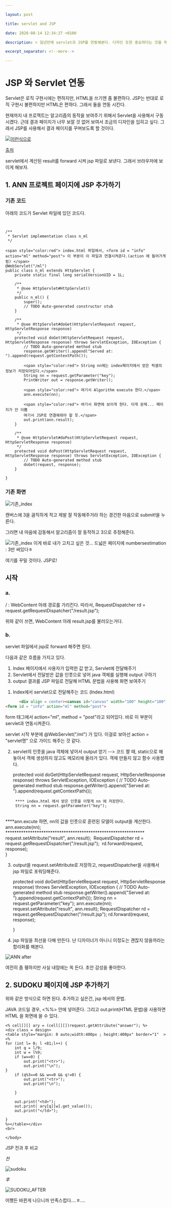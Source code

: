 ```yaml
---

layout: post

title: servlet and JSP

date: 2020-08-14 12:34:27 +0100

description: > 일년만에 servlet과 JSP를 연동해본다. 디자인 또한 중요하다는 것을 깨달았기 때문이다.

excerpt_separator: <!--more-->

---
```




# JSP 와 Servlet 연동

Servlet은 로직 구현시에는 편하지만, HTML을 쓰기엔 좀 불편하다. JSP는 반대로 로직 구현시 불편하지만 HTML은 편하다. 그래서 둘을 연동 시킨다.



현재까지 내 프로젝트는 알고리즘의 동작을 보여주기 위해서 Servlet을 사용해서 구동시켰다. 근데 결과 페이지가 너무 보잘 것 없어 보여서 조금의 디자인을 입히고 싶다. 그래서 JSP를 사용해서 결과 페이지를 꾸며보도록 할 것이다. 

[![이런식으로](https://img1.daumcdn.net/thumb/R1280x0/?scode=mtistory2&fname=http%3A%2F%2Fcfile22.uf.tistory.com%2Fimage%2F99E93B335B36F467199443)](https://img1.daumcdn.net/thumb/R1280x0/?scode=mtistory2&fname=http%3A%2F%2Fcfile22.uf.tistory.com%2Fimage%2F99E93B335B36F467199443) 

[출처](["https://starkying.tistory.com/entry/Forward-%EA%B7%B8%EB%A6%AC%EA%B3%A0-Servlet-JSP%EC%9D%98-%EC%97%B0%EB%8F%99])



servlet에서 계산된 result를 forward 시켜 jsp 파일로 보낸다. 그래서 브라우저에 보이게 해보자.



## 1. ANN 프로젝트 페이지에 JSP 추가하기

### 기존 코드

아래의 코드가 Servlet 파일에 있던 코드다.

```


/**
 * Servlet implementation class n_ml
 */

<span style="color:red"> index.html 파일에서, <form id = "info" action="ml" method="post"> 이 부분이 이 파일과 연결시켜준다.(action 에 들어가게 됨) </span>
@WebServlet("/ml")
public class n_ml extends HttpServlet {
	private static final long serialVersionUID = 1L;
       
    /**
     * @see HttpServlet#HttpServlet()
     */
    public n_ml() {
        super();
        // TODO Auto-generated constructor stub
    }

	/**
	 * @see HttpServlet#doGet(HttpServletRequest request, HttpServletResponse response)
	 */
	protected void doGet(HttpServletRequest request, HttpServletResponse response) throws ServletException, IOException {
		// TODO Auto-generated method stub
		response.getWriter().append("Served at: ").append(request.getContextPath());
		
		<span style="color:red"> String nn에는 index페이지에서 얻은 픽셀의 정보가 저장되어있다.</span>
		String nn = request.getParameter("key");
		PrintWriter out = response.getWriter();
		
		<span style="color:red"> 여기서 Algorithm execute 한다.</span>
		ann.execute(nn);
		
		<span style="color:red"> 여기서 화면에 보이게 한다. 이게 문제... 페이지가 안 이쁨
		여기서 JSP로 연결해줘야 할 듯.</span>
		out.print(ann.result);
	}

	/**
	 * @see HttpServlet#doPost(HttpServletRequest request, HttpServletResponse response)
	 */
	protected void doPost(HttpServletRequest request, HttpServletResponse response) throws ServletException, IOException {
		// TODO Auto-generated method stub
		doGet(request, response);
	}

}

```



### 기존 화면

![기존_index](https://user-images.githubusercontent.com/37058233/90485466-7beef280-e172-11ea-881a-5f06a27cada5.PNG)

캔버스에 3을 큼직하게 적고 제발 잘 작동해주거라 하는 경건한 마음으로 submit!을 누른다.

그러면 내 마음에 감동해서 알고리즘이 잘 동작하고 3으로 추정해준다.

![기존_index](https://user-images.githubusercontent.com/37058233/90485511-9032ef80-e172-11ea-8882-e0cd17ad494f.PNG) 이게 바로 내가 고치고 싶은 것... 드넓은 페이지에 numbersestimation : 3만 써있다ㅎ

여기를 꾸밀 것이다. JSP로!





## 시작

### a.

/ : WebContent 아래 경로를 가리킨다. 따라서, RequestDispatcher rd = request.getRequestDispatcher("/result.jsp");

위와 같이 쓰면, WebContent 아래 result.jsp를 불러오는거다.



### b.

servlet 파일에서 jsp로 forward 해주면 된다. 

다음과 같은 흐름을 가지고 있다.

 

1. Index 페이지에서 사용자가 입력한 값 받고, Servlet에 전달해주기
2. Servlet에서  전달받은 값을 인풋으로 넣어 java 객체를 실행해 output 구하기
3. output 결과를 JSP 파일로 전달해 HTML 문법을 사용해 화면 보여주기





1) Index에서 servlet으로 전달해주는 코드 (Index.html)

```HTML
	  <div align = center><canvas id="canvas" width="100" height="100" style= " border:solid 1px red;"></canvas></div><br/>
<form id = "info" action="ml" method="post">

```
form 태그에서 action="ml", method = "post"라고 되어있다. 바로 이 부분이 servlet과 연동시켜준다. 

servlet 시작 부분에 @WebServlet("/ml") 가 있다. 이걸로 보아선 action = "servlet명" 으로 가이드 해주는 것 같다.



2) servlet의 인풋을 java 객체에 넣어서 output 얻기 --> 코드 짤 때, static으로 해놓아서 객체 생성하지 않고도 메모리에 올라가 있다. 객체 만들지 않고 함수 사용했다.

	protected void doGet(HttpServletRequest request, HttpServletResponse response) throws ServletException, IOException {
		// TODO Auto-generated method stub
		response.getWriter().append("Served at: ").append(request.getContextPath());
		
		**** index.html 에서 받은 인풋을 이렇게 nn 에 저장한다.
		String nn = request.getParameter("key");


​		
​		****ann.excute 하면, nn의 값을 인풋으로 훈련된 모델이 output을 계산한다.
​		ann.execute(nn); **************************************************************
​		
​		request.setAttribute("result", ann.result);
​		RequestDispatcher rd = request.getRequestDispatcher("/result.jsp");
​	    rd.forward(request, response);
​	
​	}


3) output을 request.setAttribute로 저장하고, requestDispatcher을 사용해서 jsp 파일로 포워딩해준다. 

	protected void doGet(HttpServletRequest request, HttpServletResponse response) throws ServletException, IOException {
		// TODO Auto-generated method stub
		response.getWriter().append("Served at: ").append(request.getContextPath());
		String nn = request.getParameter("key");
		ann.execute(nn);
		request.setAttribute("result", ann.result);
		RequestDispatcher rd = request.getRequestDispatcher("/result.jsp");
	    rd.forward(request, response);
	
	}


4) jsp 파일을 최선을 다해 만든다. 난 디자이너가 아니니 이정도는 괜찮지 않을까라는 합리화를 해본다.

 ![ANN after](https://user-images.githubusercontent.com/37058233/90485712-dc7e2f80-e172-11ea-8f15-17d0732dadb9.PNG)

여전히 좀 휑하지만 사실 내맘에는 쏙 든다. 초안 감성을 좋아한다.





## 2. SUDOKU 페이지에 JSP 추가하기

위와 같은 방식으로 하면 된다. 추가하고 싶은건, jsp 에서의 문법.

JAVA 코드일 경우, <%%> 안에 넣어준다. 그리고 out.print(HTML 문법)을 사용하면 HTML 을 화면에 쓸 수 있다.

```
<% cell[][] ary = (cell[][])request.getAttribute("answer"); %>
<div class = design>
<table style="margin: 0 auto;width:400px ; height:400px" border="1"  >
<% 
for (int l= 0; l <81;l++) {
	int q = l/9;
	int w = l%9;	
	if (w==0) {
		out.print("<tr>");
		out.print("\n");
}
	if (q%3==0 && w==0 && q!=0) {
		out.print("<tr>");
		out.print("\n");

	} 
	
	out.print("<td>");
	out.print( ary[q][w].get_value());
	out.print("</td>");

}
%></table></div>
<br>

</body>
```



JSP 전과 후 비교

*전*

![sudoku](https://user-images.githubusercontent.com/37058233/90492955-bd849b00-e17c-11ea-88b1-8415b4bd6af2.PNG)

*후*

![SUDOKU_AFTER](https://user-images.githubusercontent.com/37058233/90493044-d9883c80-e17c-11ea-9adb-0d4bdc7ebc8c.PNG)



어쨌든 바뀐게 나으니까 만족스럽다....ㅎ....
